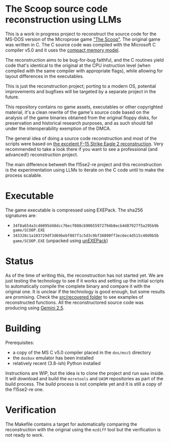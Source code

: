 # The Scoop source code reconstruction using LLMs

This is a work in progress project to reconstruct the source code for the MS-DOS version of the Microprose game ["The Scoop"](https://www.mobygames.com/game/4795/the-scoop/). The original game was written in C. The C source code was compiled with the Microsoft C compiler v5.0 and it uses the [compact memory model](https://en.wikipedia.org/wiki/X86_memory_models).

The reconstruction aims to be bug-for-bug faithful, and the C routines yield code that's identical to the original at the CPU instruction level (when compiled with the same compiler with appropriate flags), while allowing for layout differences in the executables.

This is just the reconstruction project; porting to a modern OS, potential improvements and bugfixes will be targeted by a separate project in the future.

This repository contains no game assets, executables or other copyrighted material, it's a clean rewrite of the game's source code based on the analysis of the game binaries obtained from the original floppy disks, for preservation and historical research purposes, and as such should fall under the interoperability exemption of the DMCA.

The general idea of doing a source code reconstruction and most of the scripts were based on [the excelent F-15 Strike Eagle 2 reconstruction](https://github.com/neuviemeporte/f15se2-re). Very recommended to take a look there if you want to see a professional (and advanced!) reconstruction project.

The main difference betweeh the f15se2-re project and this reconstruction is the experimentation using LLMs to iterate on the C code until to make the process scalable.

# Executable

The game executable is compressed using EXEPack. The sha256 signatures are:

* `34f8a654a3c46095d48dcc76ecf088cb90655972794b8ecb4d87927f5a295b9b  game/SCOOP.EXE`
* `343320c1a103729df3d69bebf887f1c5d3c9bf38890ff3ec6ec4d515c40d9b5b  game/SCOOP.EXE` (unpacked using [unEXEPack](https://github.com/w4kfu/unEXEPACK))

# Status

As of the time of writing this, the reconstruction has not started yet. We are just testing the technology to see if it works and setting up the initial scripts to automatically compile the complete binary and compare it with the original one. It is unclear if the technology is good enough, but some results are promising. Check the [src/recovered folder](https://github.com/neuromancer/the-scoop-re/tree/main/src/recovered) to see examples of reconstructed functions. All the reconstructored source code was producing using [Gemini 2.5](https://blog.google/technology/google-deepmind/gemini-model-thinking-updates-march-2025/).

# Building

Prerequisites:

* a copy of the MS C v5.0 compiler placed in the `dos/msc5` directory
* the `dosbox` emulator has been installed
* relatively recent (3.8-ish) Python installed

Instructions are WIP, but the idea is to clone the project and run `make` inside. It will download and build the `mzretools` and `UASM` repositories as part of the build process. The build process is not complete yet and it is still a copy of the f15se2-re one.

# Verification

The Makefile contains a target for automatically comparing the reconstruction with the original using the `mzdiff` tool but the verification is not ready to work.